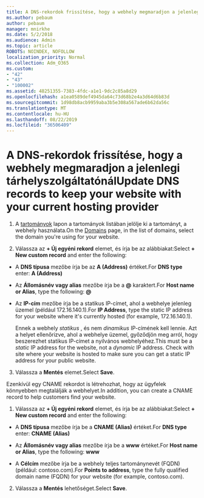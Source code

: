 ```yaml
---
title: A DNS-rekordok frissítése, hogy a webhely megmaradjon a jelenlegi tárhelyszolgáltatónál
ms.author: pebaum
author: pebaum
manager: mnirkhe
ms.date: 5/2/2018
ms.audience: Admin
ms.topic: article
ROBOTS: NOINDEX, NOFOLLOW
localization_priority: Normal
ms.collection: Adm_O365
ms.custom:
- "42"
- "43"
- "100002"
ms.assetid: 48251355-7383-4fdc-a1e1-9dc2c85a8d29
ms.openlocfilehash: a1ea0589def4945da64c73d68b2e4a3d64d6b83d
ms.sourcegitcommit: 1d98db8acb9959aba3b5e308a567ade6b62da56c
ms.translationtype: MT
ms.contentlocale: hu-HU
ms.lasthandoff: 08/22/2019
ms.locfileid: "36506409"
---
```

# <a name="update-dns-records-to-keep-your-website-with-your-current-hosting-provider"></a><span data-ttu-id="33574-102">A DNS-rekordok frissítése, hogy a webhely megmaradjon a jelenlegi tárhelyszolgáltatónál</span><span class="sxs-lookup"><span data-stu-id="33574-102">Update DNS records to keep your website with your current hosting provider</span></span>

1. <span data-ttu-id="33574-103">A [tartományok](https://portal.office.com/adminportal/home#/Domains) lapon a tartományok listában jelölje ki a tartományt, a webhely használata.</span><span class="sxs-lookup"><span data-stu-id="33574-103">On the [Domains](https://portal.office.com/adminportal/home#/Domains) page, in the list of domains, select the domain you're using for your website.</span></span>

2. <span data-ttu-id="33574-104">Válassza az **+ Új egyéni rekord** elemet, és írja be az alábbiakat:</span><span class="sxs-lookup"><span data-stu-id="33574-104">Select **+ New custom record** and enter the following:</span></span>

  - <span data-ttu-id="33574-105">A **DNS típusa** mezőbe írja be az **A (Address)** értéket.</span><span class="sxs-lookup"><span data-stu-id="33574-105">For **DNS type** enter: **A (Address)**</span></span>

  - <span data-ttu-id="33574-106">Az **Állomásnév vagy alias** mezőbe írja be a **@** karaktert.</span><span class="sxs-lookup"><span data-stu-id="33574-106">For **Host name or Alias**, type the following: **@**</span></span>

  - <span data-ttu-id="33574-107">Az **IP-cím** mezőbe írja be a statikus IP-címet, ahol a webhelye jelenleg üzemel (például 172.16.140.1).</span><span class="sxs-lookup"><span data-stu-id="33574-107">For **IP Address**, type the static IP address for your website where it's currently hosted (for example, 172.16.140.1).</span></span>

    <span data-ttu-id="33574-p101">Ennek a webhely  *statikus*  , és nem  *dinamikus*  IP-címének kell lennie. Azt a helyet ellenőrizve, ahol a webhelye üzemel, győződjön meg arról, hogy beszerezhet statikus IP-címet a nyilvános webhelyéhez.</span><span class="sxs-lookup"><span data-stu-id="33574-p101">This must be a  *static*  IP address for the website, not a  *dynamic*  IP address. Check with site where your website is hosted to make sure you can get a static IP address for your public website.</span></span>

3. <span data-ttu-id="33574-110">Válassza a **Mentés** elemet.</span><span class="sxs-lookup"><span data-stu-id="33574-110">Select **Save**.</span></span>

<span data-ttu-id="33574-111">Ezenkívül egy CNAME rekordot is létrehozhat, hogy az ügyfelek könnyebben megtalálják a webhelyet.</span><span class="sxs-lookup"><span data-stu-id="33574-111">In addition, you can create a CNAME record to help customers find your website.</span></span>
  
1. <span data-ttu-id="33574-112">Válassza az **+ Új egyéni rekord** elemet, és írja be az alábbiakat:</span><span class="sxs-lookup"><span data-stu-id="33574-112">Select **+ New custom record** and enter the following:</span></span>

  - <span data-ttu-id="33574-113">A **DNS típusa** mezőbe írja be a **CNAME (Alias)** értéket.</span><span class="sxs-lookup"><span data-stu-id="33574-113">For **DNS type** enter: **CNAME (Alias)**</span></span>

  - <span data-ttu-id="33574-114">Az **Állomásnév vagy alias** mezőbe írja be a **www** értéket.</span><span class="sxs-lookup"><span data-stu-id="33574-114">For **Host name or Alias**, type the following: **www**</span></span>

  - <span data-ttu-id="33574-115">A **Célcím** mezőbe írja be a webhely teljes tartománynevét (FQDN) (például: contoso.com).</span><span class="sxs-lookup"><span data-stu-id="33574-115">For **Points to address**, type the fully qualified domain name (FQDN) for your website (for example, contoso.com).</span></span>

2. <span data-ttu-id="33574-116">Válassza a **Mentés** lehetőséget.</span><span class="sxs-lookup"><span data-stu-id="33574-116">Select **Save**.</span></span>
